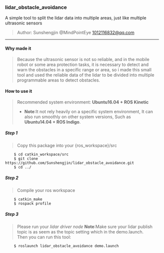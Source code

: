 ### lidar_obstacle_avoidance

A simple tool to split the lidar data into multiple areas, just like multiple ultrasonic sensors

>Author: Sunshengjin @MindPointEye
1012116832@qq.com

---

####  Why made it 
>Because the ultrasonic sensor is not so reliable, and in the mobile robot or some area protection tasks, it is necessary to detect and warn the obstacles in a specific range or area, so i made this small tool and used the reliable data of the lidar to be divided into multiple programmable areas to detect obstacles.

#### How to use it 
>Recommended system environment: **Ubuntu16.04 + ROS Kinetic**
>+ **Note**:It not rely heavily on a specific system environment, It can also run smoothly on other system versions, Such as **Ubuntu14.04 + ROS Indigo**.
##### Step 1
> Copy this package into your {ros_workspace}/src
```
    $ cd catkin_workspace/src
    $ git clone https://github.com/Sunshengjin/lidar_obstacle_avoidance.git
    $ cd ../
```
##### Step 2
>Compile your ros workspace
```
    $ catkin_make
    $ rospack profile
```
##### Step 3
>  Please run your *lidar driver node*
>   **Note**:Make sure your lidar publish topic is as seem as the topic setting which in the demo.launch.  
>  Then you can run this tool:
```
    $ roslaunch lidar_obstacle_avoidance demo.launch
```





